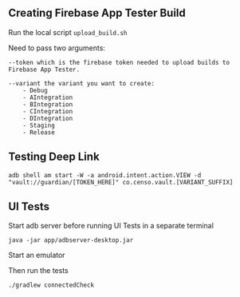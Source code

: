 ## Creating Firebase App Tester Build

Run the local script `upload_build.sh`

Need to pass two arguments: 

    --token which is the firebase token needed to upload builds to Firebase App Tester.

    --variant the variant you want to create:
        - Debug
        - AIntegration
        - BIntegration
        - CIntegration
        - DIntegration
        - Staging
        - Release

## Testing Deep Link

`adb shell am start -W -a android.intent.action.VIEW -d "vault://guardian/[TOKEN_HERE]" co.censo.vault.[VARIANT_SUFFIX]`

## UI Tests

Start adb server before running UI Tests in a separate terminal

`java -jar app/adbserver-desktop.jar`

Start an emulator

Then run the tests

`./gradlew connectedCheck`
